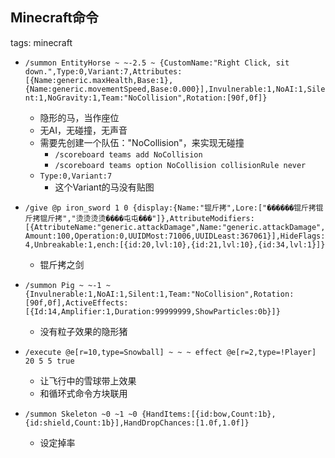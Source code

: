 Minecraft命令
---------------

tags: minecraft

* `/summon EntityHorse ~ ~-2.5 ~ {CustomName:"Right Click, sit down.",Type:0,Variant:7,Attributes:[{Name:generic.maxHealth,Base:1},{Name:generic.movementSpeed,Base:0.000}],Invulnerable:1,NoAI:1,Silent:1,NoGravity:1,Team:"NoCollision",Rotation:[90f,0f]}`
	- 隐形的马，当作座位
	- 无AI，无碰撞，无声音
	- 需要先创建一个队伍："NoCollision"，来实现无碰撞
		- `/scoreboard teams add NoCollision`
		- `/scoreboard teams option NoCollision collisionRule never`
	- `Type:0,Variant:7`
		- 这个Variant的马没有贴图

* `/give @p iron_sword 1 0 {display:{Name:"锟斤拷",Lore:["������锟斤拷锟斤拷锟斤拷","烫烫烫烫����屯屯���"]},AttributeModifiers:[{AttributeName:"generic.attackDamage",Name:"generic.attackDamage",Amount:100,Operation:0,UUIDMost:71006,UUIDLeast:367061}],HideFlags:4,Unbreakable:1,ench:[{id:20,lvl:10},{id:21,lvl:10},{id:34,lvl:1}]}`
	- 锟斤拷之剑

* `/summon Pig ~ ~-1 ~ {Invulnerable:1,NoAI:1,Silent:1,Team:"NoCollision",Rotation:[90f,0f],ActiveEffects:[{Id:14,Amplifier:1,Duration:99999999,ShowParticles:0b}]}`
	- 没有粒子效果的隐形猪

* `/execute @e[r=10,type=Snowball] ~ ~ ~ effect @e[r=2,type=!Player] 20 5 5 true`
	- 让飞行中的雪球带上效果
	- 和循环式命令方块联用

* `/summon Skeleton ~0 ~1 ~0 {HandItems:[{id:bow,Count:1b},{id:shield,Count:1b}],HandDropChances:[1.0f,1.0f]}`
	- 设定掉率
